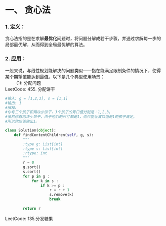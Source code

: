 # 一、 贪心法



### 1. 定义：
贪心法指的是在求解**最优化**问题时，将问题分解成若干步骤，并通过求解每一步的局部最优解，从而得到全局最优解的算法。

### 2. 应用：
一般来说，与线性规划能解决的问题类似——指在能满足限制条件的情况下，使得某个期望值能达到最值。以下是几个典型使用场景：  
&emsp; &emsp; (1): 分配问题  
LeetCode: 455. 分配饼干
```python
#输入: g = [1,2,3], s = [1,1]
#输出: 1
#解释: 
#你有三个孩子和两块小饼干，3个孩子的胃口值分别是：1,2,3。
#虽然你有两块小饼干，由于他们的尺寸都是1，你只能让胃口值是1的孩子满足。
#所以你应该输出1。

class Solution(object):
    def findContentChildren(self, g, s):
        """
        :type g: List[int]
        :type s: List[int]
        :rtype: int
        """
        r = 0
        g.sort()
        s.sort()
        for p in g :
            for k in s :
                if k >= p : 
                    r = r + 1
                    s.remove(k)
                    break
        
        return r

```

LeetCode: 135.分发糖果